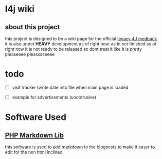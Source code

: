 # l4j wiki
## about this project
this project is designed to be a wiki page for the official [legacy 4J modpack](https://modrinth.com/modpack/legacy-minecraft)
it is also under **HEAVY** development as of right now.
as in
not finished
as of right now it is not ready to be released
so dont treat it like it is
pretty pleaseeee
pleasssseeee

# todo
- [ ] visit tracker (write date into file when main page is loaded
- [ ] example for advertisements (unobtrusive)


# Software Used
## [PHP Markdown Lib](https://michelf.ca/projects/php-markdown/)
this software is used to add markdown to the blogposts to make it easer to edit for the non html inclined
